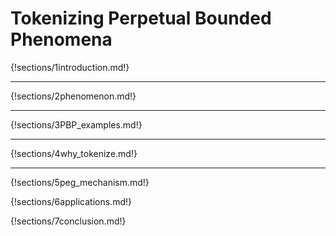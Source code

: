 # Tokenizing Perpetual Bounded Phenomena

{!sections/1introduction.md!}

---

{!sections/2phenomenon.md!}

---

{!sections/3PBP_examples.md!}

---

{!sections/4why_tokenize.md!}

---

{!sections/5peg_mechanism.md!}







{!sections/6applications.md!}

{!sections/7conclusion.md!}

